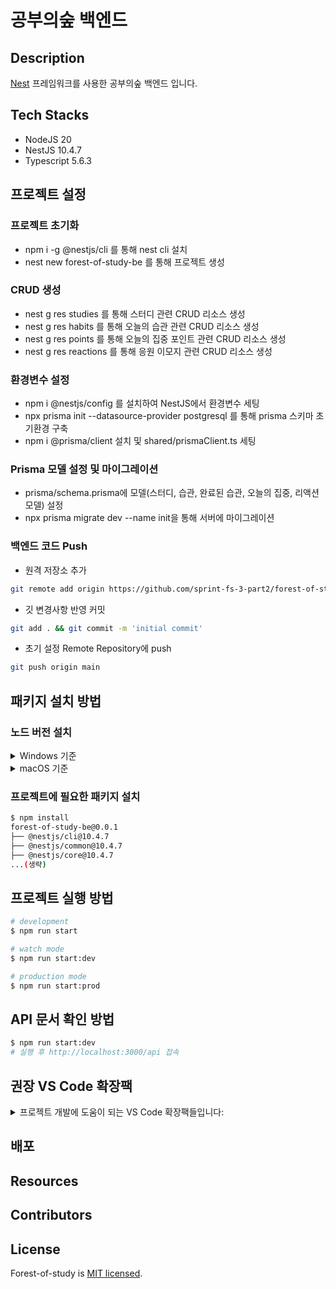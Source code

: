 # 공부의숲 백엔드

## Description

[Nest](https://github.com/nestjs/nest) 프레임워크를 사용한 공부의숲 백엔드 입니다.

## Tech Stacks

- NodeJS 20
- NestJS 10.4.7
- Typescript 5.6.3

## 프로젝트 설정

### 프로젝트 초기화

- npm i -g @nestjs/cli 를 통해 nest cli 설치
- nest new forest-of-study-be 를 통해 프로젝트 생성

### CRUD 생성

- nest g res studies 를 통해 스터디 관련 CRUD 리소스 생성
- nest g res habits 를 통해 오늘의 습관 관련 CRUD 리소스 생성
- nest g res points 를 통해 오늘의 집중 포인트 관련 CRUD 리소스 생성
- nest g res reactions 를 통해 응원 이모지 관련 CRUD 리소스 생성

### 환경변수 설정

- npm i @nestjs/config 를 설치하여 NestJS에서 환경변수 세팅
- npx prisma init --datasource-provider postgresql 를 통해 prisma 스키마 초기환경 구축
- npm i @prisma/client 설치 및 shared/prismaClient.ts 세팅

### Prisma 모델 설정 및 마이그레이션

- prisma/schema.prisma에 모델(스터디, 습관, 완료된 습관, 오늘의 집중, 리액션 모델) 설정
- npx prisma migrate dev --name init을 통해 서버에 마이그레이션

### 백엔드 코드 Push

- 원격 저장소 추가

```bash
git remote add origin https://github.com/sprint-fs-3-part2/forest-of-study-be.git
```

- 깃 변경사항 반영 커밋

```bash
git add . && git commit -m 'initial commit'
```

- 초기 설정 Remote Repository에 push

```bash
git push origin main
```

## 패키지 설치 방법

### 노드 버전 설치

<details>
<summary>Windows 기준</summary>

- Windows 11 : Windows 설정(단축키 : Win+i) - 앱 - 앱 및 기능 - 설치된 node 버전 제거
- Windows 10 이하 : Windows 검색(단축키 : Win+s) - 제어판 검색 - 프로그램 제거 - 설치된 node 버전 제거
- nvm(node version manager) 설치하기 : [nvm-setup.exe](https://github.com/coreybutler/nvm-windows/releases/download/1.1.12/nvm-setup.zip) 내려받아 nvm 설치(꽌리자 권한으로 설치)
- git bash에서 nvm 사용가능 여부 확인

  ```bash
  $ nvm -v
  0.40.1
  ```

- nvm으로 노드 버전 설치(.nvmrc에 기재된 버전으로 노드 설치)

  ```bash
  $ nvm install
  Found '${workspace}/.nvmrc' with version <20>
  Downloading and installing node v20.18.0...
  Downloading https://nodejs.org/dist/v20.18.0/node-v20.18.0-linux-x64.tar.xz...
  Computing checksum with sha256sum
  Checksums matched!
  Now using node v20.18.0 (npm v10.8.2)
  Creating default alias: default -> 20 (-> v20.18.0)
  $ nvm use
  Found '${workspace}/.nvmrc' with version <20>
  Now using node v20.18.0 (npm v10.8.2)
  ```

</details>

<details>
<summary>macOS 기준</summary>

- 터미널에서 brew uninstall node를 통해 기존 node 버전 삭제
- 터미널에서 아래 코드 중 하나를 선택하여 nvm 설치

  ```bash
  $ curl -o- https://raw.githubusercontent.com/nvm-sh/nvm/v0.40.1/install.sh | bash
  => Downloading nvm from git to '~/.nvm'
  ...
  $ wget -qO- https://raw.githubusercontent.com/nvm-sh/nvm/v0.40.1/install.sh | bash
  => Downloading nvm from git to '~/.nvm'
  ...
  ```

- vi ~/.zshrc 열어서 맨 아래에 아래 스크립트 추가

  ```zsh
  export NVM_DIR="$HOME/.nvm"
    [ -s "$NVM_DIR/nvm.sh" ] && \. "$NVM_DIR/nvm.sh"  # This loads nvm
    [ -s "$NVM_DIR/bash_completion" ] && \. "$NVM_DIR/bash_completion"  # This loads nvm bash_completion
  ```

- nvm 사용가능 여부 확인

  ```bash
  $ command -v nvm
  0.40.1
  ```

- nvm으로 노드 버전 설치(.nvmrc에 기재된 버전으로 노드 설치)

  ```bash
  $ nvm install
  Found '${workspace}/.nvmrc' with version <20>
  Downloading and installing node v20.18.0...
  Downloading https://nodejs.org/dist/v20.18.0/node-v20.18.0-linux-x64.tar.xz...
  Computing checksum with sha256sum
  Checksums matched!
  Now using node v20.18.0 (npm v10.8.2)
  Creating default alias: default -> 20 (-> v20.18.0)
  $ nvm use
  Found '${workspace}/.nvmrc' with version <20>
  Now using node v20.18.0 (npm v10.8.2)
  ```

</details>

### 프로젝트에 필요한 패키지 설치

```bash
$ npm install
forest-of-study-be@0.0.1
├── @nestjs/cli@10.4.7
├── @nestjs/common@10.4.7
├── @nestjs/core@10.4.7
...(생략)
```

## 프로젝트 실행 방법

```bash
# development
$ npm run start

# watch mode
$ npm run start:dev

# production mode
$ npm run start:prod
```

## API 문서 확인 방법

```bash
$ npm run start:dev
# 실행 후 http://localhost:3000/api 접속
```

## 권장 VS Code 확장팩

<details>
<summary>프로젝트 개발에 도움이 되는 VS Code 확장팩들입니다:</summary>

- 코드 품질
  - [ESLint](https://marketplace.visualstudio.com/items?itemName=dbaeumer.vscode-eslint) : TypeScript/JavaScript 코드 품질과 스타일 검사
  - [Pretty TypeScript Errors](https://marketplace.visualstudio.com/items?itemName=yoavbls.pretty-ts-errors) : TypeScript 에러 메시지를 더 읽기 쉽게 표시
- 개발 생산성
  - [Prisma](https://marketplace.visualstudio.com/items?itemName=Prisma.prisma) : Prisma 스키마 파일 지원
  - [EditorConfig](https://marketplace.visualstudio.com/items?itemName=EditorConfig.EditorConfig) : 일관된 코딩 스타일 유지
  - [Code Spell Checker](https://marketplace.visualstudio.com/items?itemName=streetsidesoftware.code-spell-checker) : 코드 내 영문 스펠링 체크
- TODO 관리
  - [TODO Tree](https://marketplace.visualstudio.com/items?itemName=Gruntfuggly.todo-tree) : TODO/FIXME 등 주석 하이라이트 및 트리뷰
  - [TODO Highlight](https://marketplace.visualstudio.com/items?itemName=wayou.vscode-todo-highlight) : TODO/FIXME 등 주석 하이라이트
- Git
  - [Gitmoji](https://marketplace.visualstudio.com/items?itemName=seatonjiang.gitmoji-vscode) : 커밋 메시지에 이모지 추가 지원

</details>

## 배포

## Resources

## Contributors

## License

Forest-of-study is [MIT licensed](https://github.com/sprint-fs-3-part2/forest-of-study-be).
